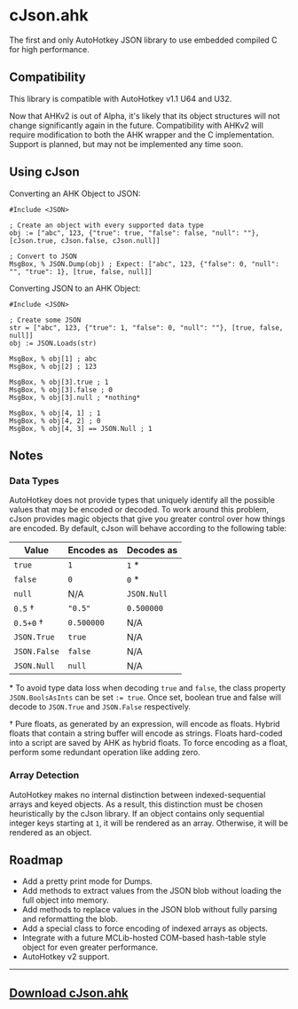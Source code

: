 
# cJson.ahk

The first and only AutoHotkey JSON library to use embedded compiled C for high
performance.

## Compatibility

This library is compatible with AutoHotkey v1.1 U64 and U32.

Now that AHKv2 is out of Alpha, it's likely that its object structures will not
change significantly again in the future. Compatibility with AHKv2 will require
modification to both the AHK wrapper and the C implementation. Support is
planned, but may not be implemented any time soon.

## Using cJson

Converting an AHK Object to JSON:

```ahk
#Include <JSON>

; Create an object with every supported data type
obj := ["abc", 123, {"true": true, "false": false, "null": ""}, [cJson.true, cJson.false, cJson.null]]

; Convert to JSON
MsgBox, % JSON.Dump(obj) ; Expect: ["abc", 123, {"false": 0, "null": "", "true": 1}, [true, false, null]]
```

Converting JSON to an AHK Object:

```ahk
#Include <JSON>

; Create some JSON
str = ["abc", 123, {"true": 1, "false": 0, "null": ""}, [true, false, null]]
obj := JSON.Loads(str)

MsgBox, % obj[1] ; abc
MsgBox, % obj[2] ; 123

MsgBox, % obj[3].true ; 1
MsgBox, % obj[3].false ; 0
MsgBox, % obj[3].null ; *nothing*

MsgBox, % obj[4, 1] ; 1
MsgBox, % obj[4, 2] ; 0
MsgBox, % obj[4, 3] == JSON.Null ; 1
```

## Notes

### Data Types

AutoHotkey does not provide types that uniquely identify all the possible values
that may be encoded or decoded. To work around this problem, cJson provides
magic objects that give you greater control over how things are encoded. By
default, cJson will behave according to the following table:

| Value         | Encodes as | Decodes as    |
|---------------|------------|---------------|
| `true`        | `1`        | `1` *         |
| `false`       | `0`        | `0` *         |
| `null`        | N/A        | `JSON.Null`   |
| `0.5` †       | `"0.5"`    | `0.500000`    |
| `0.5+0` †     | `0.500000` | N/A           |
| `JSON.True`   | `true`     | N/A           |
| `JSON.False`  | `false`    | N/A           |
| `JSON.Null`   | `null`     | N/A           |

\* To avoid type data loss when decoding `true` and `false`, the class property
   `JSON.BoolsAsInts` can be set `:= true`. Once set, boolean true and false
   will decode to `JSON.True` and `JSON.False` respectively.

† Pure floats, as generated by an expression, will encode as floats. Hybrid
  floats that contain a string buffer will encode as strings. Floats hard-coded
  into a script are saved by AHK as hybrid floats. To force encoding as a float,
  perform some redundant operation like adding zero.

### Array Detection

AutoHotkey makes no internal distinction between indexed-sequential arrays and
keyed objects. As a result, this distinction must be chosen heuristically by the
cJson library. If an object contains only sequential integer keys starting at
`1`, it will be rendered as an array. Otherwise, it will be rendered as an
object.

## Roadmap

* Add a pretty print mode for Dumps.
* Add methods to extract values from the JSON blob without loading the full
  object into memory.
* Add methods to replace values in the JSON blob without fully parsing and
  reformatting the blob.
* Add a special class to force encoding of indexed arrays as objects.
* Integrate with a future MCLib-hosted COM-based hash-table style object for
  even greater performance.
* AutoHotkey v2 support.

---

## [Download cJson.ahk](https://github.com/G33kDude/cJson.ahk/releases)